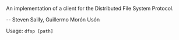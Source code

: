 An implementation of a client for the Distributed File System Protocol.

-- Steven Sailly, Guillermo Morón Usón

Usage: `dfsp [path]`
